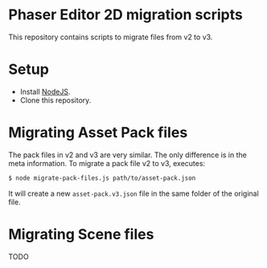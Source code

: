 # Phaser Editor 2D migration scripts

This repository contains scripts to migrate files from v2 to v3.

# Setup

* Install [NodeJS](https://nodejs.org/).
* Clone this repository.

# Migrating Asset Pack files

The pack files in v2 and v3 are very similar. The only difference is in the meta information.
To migrate a pack file v2 to v3, executes:

```bash
$ node migrate-pack-files.js path/to/asset-pack.json

```

It will create a new `asset-pack.v3.json` file in the same folder of the original file.

# Migrating Scene files

TODO



